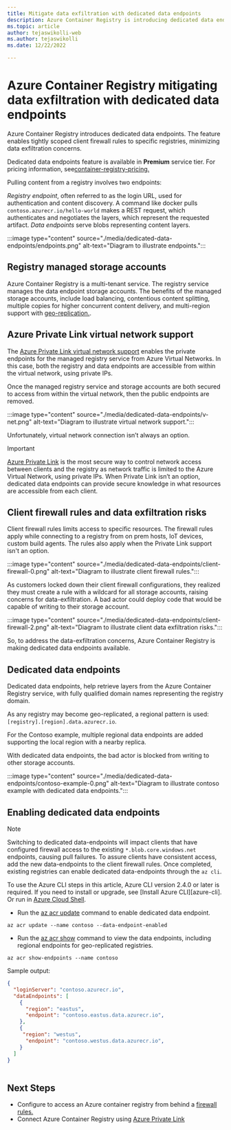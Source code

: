 ```yaml
---
title: Mitigate data exfiltration with dedicated data endpoints
description: Azure Container Registry is introducing dedicated data endpoints available to mitigate data-exfiltration concerns.
ms.topic: article
author: tejaswikolli-web
ms.author: tejaswikolli
ms.date: 12/22/2022

---
```

# Azure Container Registry mitigating data exfiltration with dedicated data endpoints

Azure Container Registry introduces dedicated data endpoints. The feature enables tightly scoped client firewall rules to specific registries, minimizing data exfiltration concerns.

Dedicated data endpoints feature is available in **Premium** service tier. For pricing information, see[container-registry-pricing.](https://azure.microsoft.com/pricing/details/container-registry/)

Pulling content from a registry involves two endpoints:

*Registry endpoint*, often referred to as the login URL, used for authentication and content discovery. A command like docker pulls `contoso.azurecr.io/hello-world` makes a REST request, which authenticates and negotiates the layers, which represent the requested artifact.
*Data endpoints* serve blobs representing content layers.


:::image type="content" source="./media/dedicated-data-endpoints/endpoints.png" alt-text="Diagram to illustrate endpoints.":::


## Registry managed storage accounts

Azure Container Registry is a multi-tenant service. The registry service manages the data endpoint storage accounts. The benefits of the managed storage accounts, include load balancing, contentious content splitting, multiple copies for higher concurrent content delivery, and multi-region support with [geo-replication.](container-registry-geo-replication.md).

## Azure Private Link virtual network support

The [Azure Private Link virtual network support](container-registry-private-link.md) enables the private endpoints for the managed registry service from Azure Virtual Networks. In this case, both the registry and data endpoints are accessible from within the virtual network, using private IPs.

Once the managed registry service and storage accounts are both secured to access from within the virtual network, then the public endpoints are removed.


:::image type="content" source="./media/dedicated-data-endpoints/v-net.png" alt-text="Diagram to illustrate virtual network support.":::


Unfortunately, virtual network connection isn’t always an option.

> [!IMPORTANT]
>[Azure Private Link](container-registry-private-link.md) is the most secure way to control network access between clients and the registry as network traffic is limited to the Azure Virtual Network, using private IPs. When Private Link isn’t an option, dedicated data endpoints can provide secure knowledge in what resources are accessible from each client. 

## Client firewall rules and data exfiltration risks

Client firewall rules limits access to specific resources. The firewall rules apply while connecting to a registry from on prem hosts, IoT devices, custom build agents. The rules also apply when the Private Link support isn't an option. 


:::image type="content" source="./media/dedicated-data-endpoints/client-firewall-0.png" alt-text="Diagram to illustrate client firewall rules.":::


As customers locked down their client firewall configurations, they realized they must create a rule with a wildcard for all storage accounts, raising concerns for data-exfiltration. A bad actor could deploy code that would be capable of writing to their storage account.


:::image type="content" source="./media/dedicated-data-endpoints/client-firewall-2.png" alt-text="Diagram to illustrate client data exfiltration risks.":::


So, to address the data-exfiltration concerns, Azure Container Registry is making dedicated data endpoints available.

## Dedicated data endpoints

Dedicated data endpoints, help retrieve layers from the Azure Container Registry service, with fully qualified domain names representing the registry domain. 

As any registry may become geo-replicated, a regional pattern is used: `[registry].[region].data.azurecr.io`.

For the Contoso example, multiple regional data endpoints are added supporting the local region with a nearby replica.

With dedicated data endpoints, the bad actor is blocked from writing to other storage accounts.


:::image type="content" source="./media/dedicated-data-endpoints/contoso-example-0.png" alt-text="Diagram to illustrate contoso example with dedicated data endpoints.":::


## Enabling dedicated data endpoints

> [!NOTE]
> Switching to dedicated data-endpoints will impact clients that have configured firewall access to the existing `*.blob.core.windows.net` endpoints, causing pull failures. To assure clients have consistent access, add the new data-endpoints to the client firewall rules. Once completed, existing registries can enable dedicated data-endpoints through the `az cli`.

To use the Azure CLI steps in this article, Azure CLI version 2.4.0 or later is required. If you need to install or upgrade, see [Install Azure CLI][azure-cli]. Or run in [Azure Cloud Shell](../cloud-shell/quickstart.md).

* Run the [az acr update](/cli/azure/acr#az-acr-update) command to enable dedicated data endpoint.

```azurecli-interactive
az acr update --name contoso --data-endpoint-enabled
```

* Run the [az acr show](/cli/azure/acr#az-acr-show-endpoints) command to view the data endpoints, including regional endpoints for geo-replicated registries.

```azurecli-interactive
az acr show-endpoints --name contoso
```

Sample output:

```json
{
  "loginServer": "contoso.azurecr.io",
  "dataEndpoints": [
    {
      "region": "eastus",
      "endpoint": "contoso.eastus.data.azurecr.io",
    },
    {
     "region": "westus",
      "endpoint": "contoso.westus.data.azurecr.io",
    }
  ]
}
     
```

## Next Steps

* Configure to access an Azure container registry from behind a [firewall rules.](container-registry-firewall-access-rules.md) 
* Connect Azure Container Registry using [Azure Private Link](container-registry-private-link.md)